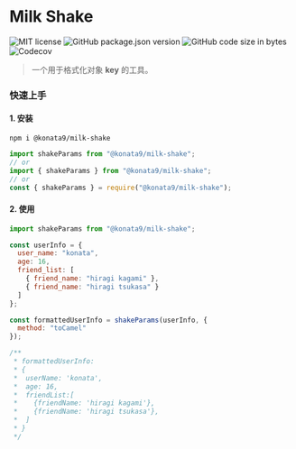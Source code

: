 # Milk Shake

![MIT license](https://img.shields.io/badge/license-MIT-brightgreen.svg) ![GitHub package.json version](https://img.shields.io/github/package-json/v/Konata9/milk-shake.svg) ![GitHub code size in bytes](https://img.shields.io/github/languages/code-size/Konata9/milk-shake.svg) ![Codecov](https://img.shields.io/codecov/c/gh/Konata9/milk-shake.svg)

> 一个用于格式化对象 **key** 的工具。

### 快速上手

#### 1. 安装

```shell
npm i @konata9/milk-shake
```

```javascript
import shakeParams from "@konata9/milk-shake";
// or
import { shakeParams } from "@konata9/milk-shake";
// or
const { shakeParams } = require("@konata9/milk-shake");
```

#### 2. 使用

```javascript
import shakeParams from "@konata9/milk-shake";

const userInfo = {
  user_name: "konata",
  age: 16,
  friend_list: [
    { friend_name: "hiragi kagami" },
    { friend_name: "hiragi tsukasa" }
  ]
};

const formattedUserInfo = shakeParams(userInfo, {
  method: "toCamel"
});

/**
 * formattedUserInfo:
 * {
 *  userName: 'konata',
 *  age: 16,
 *  friendList:[
 *    {friendName: 'hiragi kagami'},
 *    {friendName: 'hiragi tsukasa'},
 *  ]
 * }
 */
```
